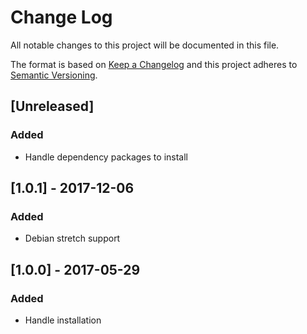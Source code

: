 # Change Log
All notable changes to this project will be documented in this file.

The format is based on [Keep a Changelog](http://keepachangelog.com/)
and this project adheres to [Semantic Versioning](http://semver.org/).

## [Unreleased]
### Added
- Handle dependency packages to install

## [1.0.1] - 2017-12-06
### Added
- Debian stretch support

## [1.0.0] - 2017-05-29
### Added
- Handle installation
